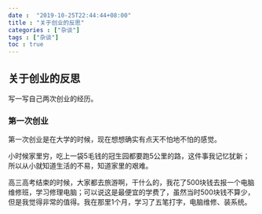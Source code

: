 ```yaml
---
date :  "2019-10-25T22:44:44+08:00" 
title : "关于创业的反思" 
categories : ["杂谈"] 
tags : ["杂谈"] 
toc : true
---
```


## 关于创业的反思

写一写自己两次创业的经历。

### 第一次创业

第一次创业是在大学的时候，现在想想确实有点天不怕地不怕的感觉。

小时候家里穷，吃上一袋5毛钱的冠生园都要跑5公里的路，这件事我记忆犹新；所以从小就知道生活的不易，知道家里的艰难。

高三高考结束的时候，大家都去旅游啊，干什么的，我花了500块钱去报一个电脑维修班，学习修理电脑；可以说这是最便宜的学费了，虽然当时500块钱不算少，但是我觉得非常的值得。我在那里1个月，学习了五笔打字，电脑维修、装系统。